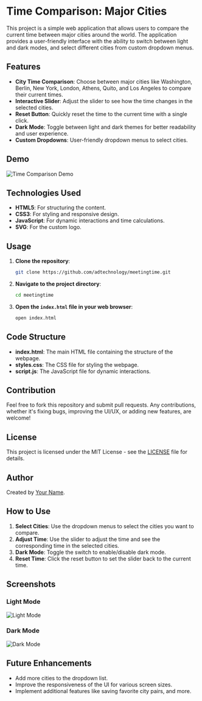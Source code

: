 
# Time Comparison: Major Cities

This project is a simple web application that allows users to compare the current time between major cities around the world. The application provides a user-friendly interface with the ability to switch between light and dark modes, and select different cities from custom dropdown menus.

## Features

- **City Time Comparison**: Choose between major cities like Washington, Berlin, New York, London, Athens, Quito, and Los Angeles to compare their current times.
- **Interactive Slider**: Adjust the slider to see how the time changes in the selected cities.
- **Reset Button**: Quickly reset the time to the current time with a single click.
- **Dark Mode**: Toggle between light and dark themes for better readability and user experience.
- **Custom Dropdowns**: User-friendly dropdown menus to select cities.

## Demo

![Time Comparison Demo](demo-screenshot.png)

## Technologies Used

- **HTML5**: For structuring the content.
- **CSS3**: For styling and responsive design.
- **JavaScript**: For dynamic interactions and time calculations.
- **SVG**: For the custom logo.

## Usage

1. **Clone the repository**:
   ```bash
   git clone https://github.com/adtechnology/meetingtime.git
   ```
2. **Navigate to the project directory**:
   ```bash
   cd meetingtime
   ```
3. **Open the `index.html` file in your web browser**:
   ```bash
   open index.html
   ```

## Code Structure

- **index.html**: The main HTML file containing the structure of the webpage.
- **styles.css**: The CSS file for styling the webpage.
- **script.js**: The JavaScript file for dynamic interactions.

## Contribution

Feel free to fork this repository and submit pull requests. Any contributions, whether it's fixing bugs, improving the UI/UX, or adding new features, are welcome!

## License

This project is licensed under the MIT License - see the [LICENSE](LICENSE) file for details.

## Author

Created by [Your Name](https://github.com/your-username).

## How to Use

1. **Select Cities**: Use the dropdown menus to select the cities you want to compare.
2. **Adjust Time**: Use the slider to adjust the time and see the corresponding time in the selected cities.
3. **Dark Mode**: Toggle the switch to enable/disable dark mode.
4. **Reset Time**: Click the reset button to set the slider back to the current time.

## Screenshots

### Light Mode
![Light Mode](light-mode-screenshot.png)

### Dark Mode
![Dark Mode](dark-mode-screenshot.png)

## Future Enhancements

- Add more cities to the dropdown list.
- Improve the responsiveness of the UI for various screen sizes.
- Implement additional features like saving favorite city pairs, and more.
